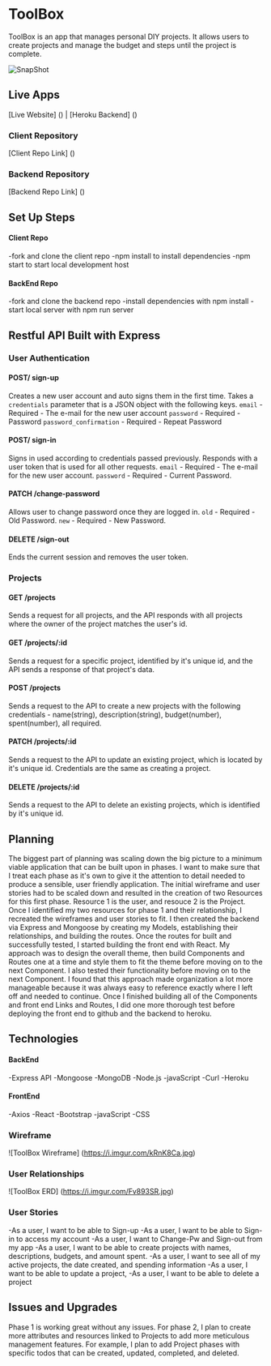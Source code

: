 # ToolBox

ToolBox is an app that manages personal DIY projects. It allows users to create projects and manage the budget and steps until the project is complete.

![SnapShot](https://i.imgur.com/kWobLxr.png)

## Live Apps

[Live Website] () | [Heroku Backend] ()

### Client Repository

[Client Repo Link] ()

### Backend Repository

[Backend Repo Link] ()

## Set Up Steps

#### Client Repo
-fork and clone the client repo
-npm install to install dependencies
-npm start to start local development host

#### BackEnd Repo
-fork and clone the backend repo
-install dependencies with npm install
-start local server with npm run server

## Restful API Built with Express

### User Authentication

#### POST/ sign-up

Creates a new user account and auto signs them in the first time.
Takes a `credentials` parameter that is a JSON object with the following keys.
`email` - Required - The e-mail for the new user account
`password` - Required - Password
`password_confirmation` - Required - Repeat Password

#### POST/ sign-in

Signs in used according to credentials passed previously. Responds with a user token that is used for all other requests.
`email` - Required - The e-mail for the new user account.
`password` - Required - Current Password.

#### PATCH /change-password

Allows user to change password once they are logged in.
`old` - Required - Old Password.
`new` - Required - New Password.

#### DELETE /sign-out

Ends the current session and removes the user token.

### Projects

#### GET /projects

Sends a request for all projects, and the API responds with all projects where the owner of the project matches the user's id.

#### GET /projects/:id

Sends a request for a specific project, identified by it's unique id, and the API sends a response of that project's data.

#### POST /projects

Sends a request to the API to create a new projects with the following credentials - name(string), description(string), budget(number), spent(number), all required.

#### PATCH /projects/:id

Sends a request to the API to update an existing project, which is located by it's unique id. Credentials are the same as creating a project.

#### DELETE /projects/:id

Sends a request to the API to delete an existing projects, which is identified by it's unique id.

## Planning

The biggest part of planning was scaling down the big picture to a minimum viable application that can be built upon in phases. I want to make sure that I treat each phase as it's own to give it the attention to detail needed to produce a sensible, user friendly application. The initial wireframe and user stories had to be scaled down and resulted in the creation of two Resources for this first phase. Resource 1 is the user, and resouce 2 is the Project. Once I identified my two resources for phase 1 and their relationship, I recreated the wireframes and user stories to fit. I then created the backend via Express and Mongoose by creating my Models, establishing their relationships, and building the routes. Once the routes for built and successfully tested, I started building the front end with React. My approach was to design the overall theme, then build Components and Routes one at a time and style them to fit the theme before moving on to the next Component. I also tested their functionality before moving on to the next Component. I found that this approach made organization a lot more manageable because it was always easy to reference exactly where I left off and needed to continue. Once I finished building all of the Components and front end Links and Routes, I did one more thorough test before deploying the front end to github and the backend to heroku.

## Technologies

#### BackEnd
-Express API
-Mongoose
-MongoDB
-Node.js
-javaScript
-Curl
-Heroku

#### FrontEnd
-Axios
-React
-Bootstrap
-javaScript
-CSS

### Wireframe
![ToolBox Wireframe] (https://i.imgur.com/kRnK8Ca.jpg)

### User Relationships
![ToolBox ERD] (https://i.imgur.com/Fv893SR.jpg)

### User Stories
-As a user, I want to be able to Sign-up
-As a user, I want to be able to Sign-in to access my account
-As a user, I want to Change-Pw and Sign-out from my app
-As a user, I want to be able to create projects with names, descriptions, budgets, and amount spent.
-As a user, I want to see all of my active projects, the date created, and spending information
-As a user, I want to be able to update a project,
-As a user, I want to be able to delete a project

## Issues and Upgrades
Phase 1 is working great without any issues. For phase 2, I plan to create more attributes and resources linked to Projects to add more meticulous management features. For example, I plan to add Project phases with specific todos that can be created, updated, completed, and deleted.
